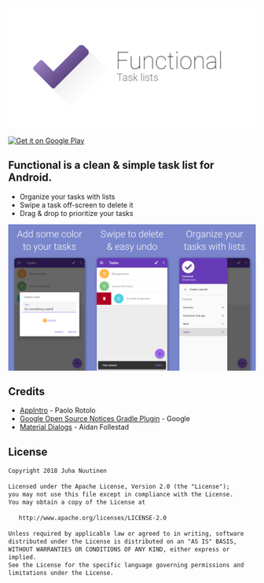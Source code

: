 <p align="center">
    <img src="assets/banner.png" alt="Functional app banner">
</p>

<a href="https://play.google.com/store/apps/details?id=com.github.jnuutinen.tuumastatodo">
    <img alt="Get it on Google Play"
        height="80"
        align="center"
        src="https://play.google.com/intl/en_us/badges/images/generic/en_badge_web_generic.png" />
</a>

## Functional is a clean & simple task list for Android.

* Organize your tasks with lists
* Swipe a task off-screen to delete it
* Drag & drop to prioritize your tasks

<img align="center" src="assets/screenshots.png" alt="screenshots">

## Credits
* [AppIntro](https://github.com/paolorotolo/AppIntro) - Paolo Rotolo
* [Google Open Source Notices Gradle Plugin](https://developers.google.com/android/guides/opensource) - Google
* [Material Dialogs](https://github.com/afollestad/material-dialogs) - Aidan Follestad

## License

    Copyright 2018 Juha Nuutinen

    Licensed under the Apache License, Version 2.0 (the "License");
    you may not use this file except in compliance with the License.
    You may obtain a copy of the License at

       http://www.apache.org/licenses/LICENSE-2.0

    Unless required by applicable law or agreed to in writing, software
    distributed under the License is distributed on an "AS IS" BASIS,
    WITHOUT WARRANTIES OR CONDITIONS OF ANY KIND, either express or implied.
    See the License for the specific language governing permissions and
    limitations under the License.
